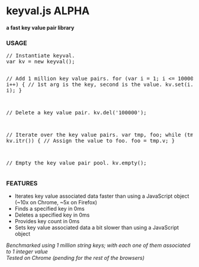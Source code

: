 <h1>keyval.js ALPHA</h1>
<h4>a fast key value pair library</h4>
<h3>USAGE</h3>
<pre>
// Instantiate keyval.
var kv = new keyval();

// Add 1 million key value pairs.
for (var i = 1; i &lt;= 1000000; i++) {
  // 1st arg is the key, second is the value.
  kv.set(i.toString(), i);
}

// Delete a key value pair.
kv.del('100000');

// Iterate over the key value pairs.
var tmp, foo;
while (tmp = kv.itr()) {
  // Assign the value to foo.
  foo = tmp.v;
}

// Empty the key value pair pool.
kv.empty();
</pre>
<h3>FEATURES</h3>
<ul>
  <li>Iterates key value associated data faster than using a JavaScript object (~10x on Chrome, ~5x on Firefox)</li>
  <li>Finds a specified key in 0ms</li>
  <li>Deletes a specified key in 0ms</li>
  <li>Provides key count in 0ms</li>
  <li>Sets key value associated data a bit slower than using a JavaScript object</li>
</ul>
<i>Benchmarked using 1 million string keys; with each one of them associated to 1 integer value</i>
<br />
<i>Tested on Chrome (pending for the rest of the browsers)</i>